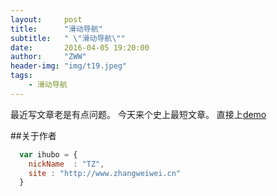 ```yaml
---
layout:     post
title:      "滑动导航"
subtitle:   " \"滑动导航\""
date:       2016-04-05 19:20:00
author:     "ZWW"
header-img: "img/t19.jpeg"
tags:
    - 滑动导航
---
```



最近写文章老是有点问题。
今天来个史上最短文章。
直接上<a href="http://www.zhangweiwei.cn/demo/article/nav.html" target="_blank">demo</a>



##关于作者

```javascript
  var ihubo = {
    nickName  : "TZ",
    site : "http://www.zhangweiwei.cn"
  }
```

    

